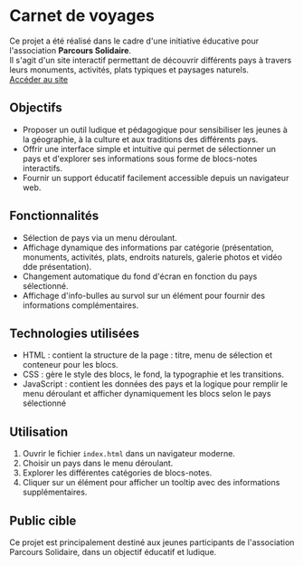 # Carnet de voyages

Ce projet a été réalisé dans le cadre d'une initiative éducative pour l'association **Parcours Solidaire**.  
Il s'agit d'un site interactif permettant de découvrir différents pays à travers leurs monuments, activités, plats typiques et paysages naturels.  
[Accéder au site](https://megumihfu.github.io/voyage-website/)


## Objectifs

- Proposer un outil ludique et pédagogique pour sensibiliser les jeunes à la géographie, à la culture et aux traditions des différents pays.
- Offrir une interface simple et intuitive qui permet de sélectionner un pays et d'explorer ses informations sous forme de blocs-notes interactifs.
- Fournir un support éducatif facilement accessible depuis un navigateur web.

## Fonctionnalités

- Sélection de pays via un menu déroulant.
- Affichage dynamique des informations par catégorie (présentation, monuments, activités, plats, endroits naturels, galerie photos et vidéo dde présentation).
- Changement automatique du fond d'écran en fonction du pays sélectionné.
- Affichage d'info-bulles au survol sur un élément pour fournir des informations complémentaires.

## Technologies utilisées
- HTML : contient la structure de la page : titre, menu de sélection et conteneur pour les blocs.
- CSS : gère le style des blocs, le fond, la typographie et les transitions.
- JavaScript : contient les données des pays et la logique pour remplir le menu déroulant et afficher dynamiquement les blocs selon le pays sélectionné

## Utilisation

1. Ouvrir le fichier `index.html` dans un navigateur moderne.
2. Choisir un pays dans le menu déroulant.
3. Explorer les différentes catégories de blocs-notes.
4. Cliquer sur un élément pour afficher un tooltip avec des informations supplémentaires.

## Public cible

Ce projet est principalement destiné aux jeunes participants de l'association Parcours Solidaire, dans un objectif éducatif et ludique.
